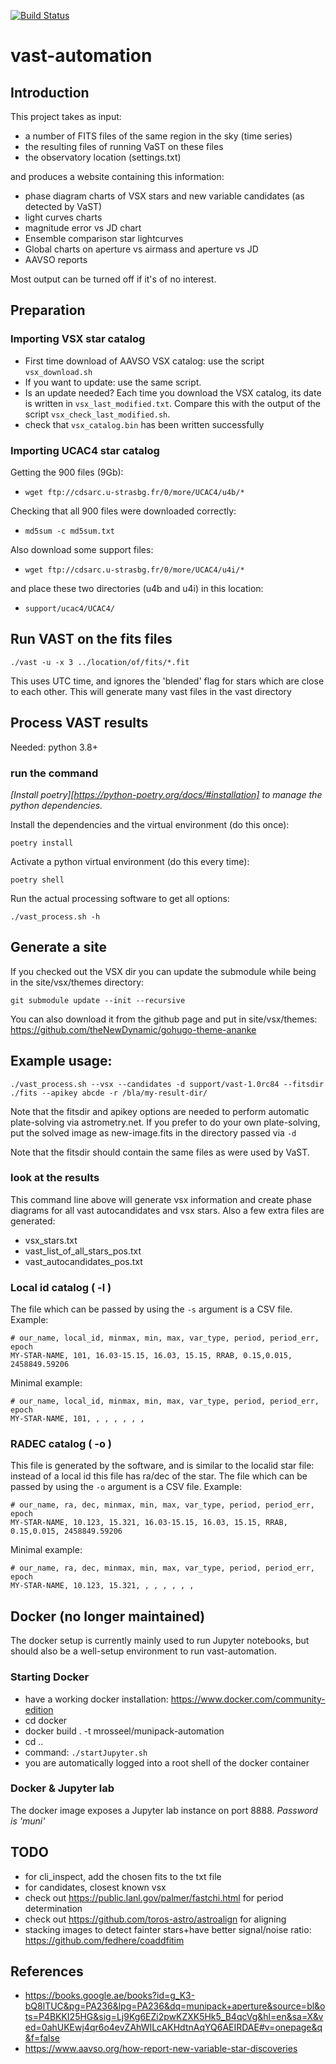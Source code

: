 [![Build Status](https://travis-ci.com/mrosseel/vast-automation.svg?branch=master)](https://travis-ci.com/mrosseel/vast-automation)

# vast-automation

## Introduction

This project takes as input:
- a number of FITS files of the same region in the sky (time series)
- the resulting files of running VaST on these files
- the observatory location (settings.txt)

and produces a website containing this information:
- phase diagram charts of VSX stars and new variable candidates (as detected by VaST)
- light curves charts
- magnitude error vs JD chart
- Ensemble comparison star lightcurves
- Global charts on aperture vs airmass and aperture vs JD
- AAVSO reports

Most output can be turned off if it's of no interest.

## Preparation

### Importing VSX star catalog

* First time download of AAVSO VSX catalog: use the script `vsx_download.sh`
* If you want to update: use the same script.
* Is an update needed? Each time you download the VSX catalog, its date is written in `vsx_last_modified.txt`.
Compare this with the output of the script `vsx_check_last_modified.sh`.
* check that `vsx_catalog.bin` has been written successfully

### Importing UCAC4 star catalog

Getting the 900 files (9Gb):
- `wget ftp://cdsarc.u-strasbg.fr/0/more/UCAC4/u4b/*`

Checking that all 900 files were downloaded correctly:
- `md5sum -c md5sum.txt`

Also download some support files:
- `wget ftp://cdsarc.u-strasbg.fr/0/more/UCAC4/u4i/*` 

and place these two directories (u4b and u4i) in this location:
- `support/ucac4/UCAC4/`

## Run VAST on the fits files

`./vast -u -x 3 ../location/of/fits/*.fit`

This uses UTC time, and ignores the 'blended' flag for stars which are close to each other.
This will generate many vast files in the vast directory

## Process VAST results

Needed: python 3.8+

### run the command

*[Install poetry][https://python-poetry.org/docs/#installation] to manage the python dependencies.*

Install the dependencies and the virtual environment (do this once):

`poetry install`

Activate a python virtual environment (do this every time):

`poetry shell`

Run the actual processing software to get all options:

`./vast_process.sh -h`


## Generate a site

If you checked out the VSX dir you can update the submodule while being in the site/vsx/themes directory:

`git submodule update --init --recursive`

You can also download it from the github page and put in site/vsx/themes: 
https://github.com/theNewDynamic/gohugo-theme-ananke


## Example usage:

`./vast_process.sh --vsx --candidates -d support/vast-1.0rc84 --fitsdir ./fits --apikey abcde -r /bla/my-result-dir/`

Note that the fitsdir and apikey options are needed to perform automatic plate-solving via
astrometry.net. If you prefer to do your own plate-solving, put the solved image as new-image.fits
in the directory passed via `-d`

Note that the fitsdir should contain the same files as were used by VaST.

### look at the results

This command line above will generate vsx information and create phase diagrams for
all vast autocandidates and vsx stars.
Also a few extra files are generated:

* vsx_stars.txt
* vast_list_of_all_stars_pos.txt
* vast_autocandidates_pos.txt

### Local id catalog ( -l )

The file which can be passed by using the `-s` argument is a CSV file.
Example:

```
# our_name, local_id, minmax, min, max, var_type, period, period_err, epoch
MY-STAR-NAME, 101, 16.03-15.15, 16.03, 15.15, RRAB, 0.15,0.015, 2458849.59206
```

Minimal example:
```
# our_name, local_id, minmax, min, max, var_type, period, period_err, epoch
MY-STAR-NAME, 101, , , , , , ,
```

### RADEC catalog ( -o )

This file is generated by the software, and is similar to the localid star file:
instead of a local id this file has ra/dec of the star.
The file which can be passed by using the `-o` argument is a CSV file.
Example:

```
# our_name, ra, dec, minmax, min, max, var_type, period, period_err, epoch
MY-STAR-NAME, 10.123, 15.321, 16.03-15.15, 16.03, 15.15, RRAB, 0.15,0.015, 2458849.59206
```

Minimal example:
```
# our_name, ra, dec, minmax, min, max, var_type, period, period_err, epoch
MY-STAR-NAME, 10.123, 15.321, , , , , , ,
```


## Docker (no longer maintained)

The docker setup is currently mainly used to run Jupyter notebooks, but should also
be a well-setup environment to run vast-automation.

### Starting Docker

* have a working docker installation: https://www.docker.com/community-edition
* cd docker
* docker build . -t mrosseel/munipack-automation
* cd ..
* command: `./startJupyter.sh`
* you are automatically logged into a root shell of the docker container

### Docker & Jupyter lab

The docker image exposes a Jupyter lab instance on port 8888.
_Password is 'muni'_

## TODO

- for cli_inspect, add the chosen fits to the txt file
- for candidates, closest known vsx
- check out https://public.lanl.gov/palmer/fastchi.html for period determination
- check out https://github.com/toros-astro/astroalign for aligning
- stacking images to detect fainter stars+have better signal/noise ratio: https://github.com/fedhere/coaddfitim

## References

* https://books.google.ae/books?id=g_K3-bQ8lTUC&pg=PA236&lpg=PA236&dq=munipack+aperture&source=bl&ots=P4BKKI25HG&sig=Lj9Kg6EZi2pwKZXK5Hk5_B4qcVg&hl=en&sa=X&ved=0ahUKEwj4qr6o4evZAhWILcAKHdtnAqYQ6AEIRDAE#v=onepage&q&f=false
* https://www.aavso.org/how-report-new-variable-star-discoveries

